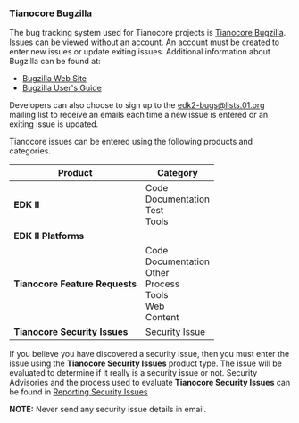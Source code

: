 <!-- [[Category:Defect Tracking]] -->
### Tianocore Bugzilla

The bug tracking system used for Tianocore projects is [Tianocore Bugzilla](https://tianocore.acgmultimedia.com).  Issues can be viewed without an account.  An account must be [created](https://tianocore.acgmultimedia.com/createaccount.cgi) to enter new issues or update exiting issues.  Additional information about Bugzilla can be found at:
* [Bugzilla Web Site](https://www.bugzilla.org/)
* [Bugzilla User's Guide](https://bugzilla.readthedocs.io/en/5.0/using/index.html)

Developers can also choose to sign up to the [edk2-bugs@lists.01.org](https://lists.01.org/mailman/listinfo/edk2-bugs) mailing list to receive an emails each time a new issue is entered or an exiting issue is updated.

Tianocore issues can be entered using the following products and categories.

| Product                        | Category                                           |
|--------------------------------|----------------------------------------------------|
| **EDK II**                     | Code<br/> Documentation<br/> Test<br/> Tools<br/>  |
| **EDK II Platforms**           |                                                    |
| **Tianocore Feature Requests** | Code<br/> Documentation<br/> Other<br/> Process<br/> Tools<br/> Web<br/> Content<br/> |
| **Tianocore Security Issues**  | Security Issue                                     |

If you believe you have discovered a security issue, then you must enter the issue using the **Tianocore Security Issues** product type.  The issue will be evaluated to determine if it really is a security issue or not.  Security Advisories and the process used to evaluate **Tianocore Security Issues** can be found in [Reporting Security Issues](Reporting-Security-Issues "wikilink")

**NOTE:** Never send any security issue details in email.
